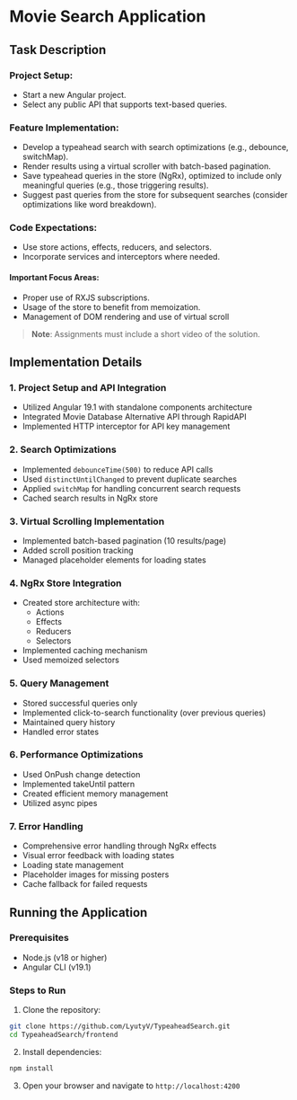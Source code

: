# Movie Search Application

## Task Description

### Project Setup:

-   Start a new Angular project.
-   Select any public API that supports text-based queries.

### Feature Implementation:

-   Develop a typeahead search with search optimizations (e.g., debounce, switchMap).
-   Render results using a virtual scroller with batch-based pagination.
-   Save typeahead queries in the store (NgRx), optimized to include only meaningful queries (e.g., those triggering results).
-   Suggest past queries from the store for subsequent searches (consider optimizations like word breakdown).

### Code Expectations:

-   Use store actions, effects, reducers, and selectors.
-   Incorporate services and interceptors where needed.

#### Important Focus Areas:

-   Proper use of RXJS subscriptions.
-   Usage of the store to benefit from memoization.
-   Management of DOM rendering and use of virtual scroll

> **Note**: Assignments must include a short video of the solution.

## Implementation Details

### 1. Project Setup and API Integration

-   Utilized Angular 19.1 with standalone components architecture
-   Integrated Movie Database Alternative API through RapidAPI
-   Implemented HTTP interceptor for API key management

### 2. Search Optimizations

-   Implemented `debounceTime(500)` to reduce API calls
-   Used `distinctUntilChanged` to prevent duplicate searches
-   Applied `switchMap` for handling concurrent search requests
-   Cached search results in NgRx store

### 3. Virtual Scrolling Implementation

-   Implemented batch-based pagination (10 results/page)
-   Added scroll position tracking
-   Managed placeholder elements for loading states

### 4. NgRx Store Integration

-   Created store architecture with:
    -   Actions
    -   Effects
    -   Reducers
    -   Selectors
-   Implemented caching mechanism
-   Used memoized selectors

### 5. Query Management

-   Stored successful queries only
-   Implemented click-to-search functionality (over previous queries)
-   Maintained query history
-   Handled error states

### 6. Performance Optimizations

-   Used OnPush change detection
-   Implemented takeUntil pattern
-   Created efficient memory management
-   Utilized async pipes

### 7. Error Handling

-   Comprehensive error handling through NgRx effects
-   Visual error feedback with loading states
-   Loading state management
-   Placeholder images for missing posters
-   Cache fallback for failed requests

## Running the Application

### Prerequisites

-   Node.js (v18 or higher)
-   Angular CLI (v19.1)

### Steps to Run

1. Clone the repository:

```bash
git clone https://github.com/LyutyV/TypeaheadSearch.git
cd TypeaheadSearch/frontend
```

2. Install dependencies:

```bash
npm install
```

3. Open your browser and navigate to `http://localhost:4200`
